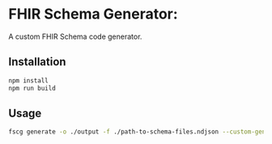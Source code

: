 # FHIR Schema Generator:

A custom FHIR Schema code generator.

## Installation

```bash
npm install
npm run build
```

## Usage

```bash
fscg generate -o ./output -f ./path-to-schema-files.ndjson --custom-generator ./path-to-generator
```